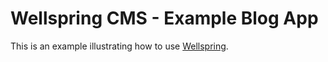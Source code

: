 # Wellspring CMS - Example Blog App

This is an example illustrating how to use [Wellspring](https://github.com/pch/wellspring).
